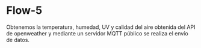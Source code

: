 # Flow-5
Obtenemos la temperatura, humedad, UV y calidad del aire obtenida del API de openweather y mediante un servidor MQTT público se realiza el envío de datos.
